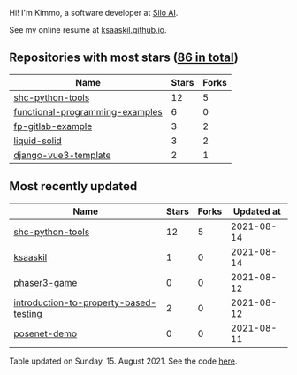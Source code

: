 Hi! I'm Kimmo, a software developer at [Silo AI](https://silo.ai/).

See my online resume at [ksaaskil.github.io](https://ksaaskil.github.io).

<!-- repositories starts -->

## Repositories with most stars ([86 in total](https://github.com/ksaaskil?tab=repositories))
| Name        | Stars           | Forks  |
| ------------- |-------------| -----|
|[shc-python-tools](https://github.com/ksaaskil/shc-python-tools)|12|5
|[functional-programming-examples](https://github.com/ksaaskil/functional-programming-examples)|6|0
|[fp-gitlab-example](https://github.com/ksaaskil/fp-gitlab-example)|3|2
|[liquid-solid](https://github.com/ksaaskil/liquid-solid)|3|2
|[django-vue3-template](https://github.com/ksaaskil/django-vue3-template)|2|1

<!-- repositories ends -->
<!-- recent_repositories starts -->

## Most recently updated
| Name        | Stars           | Forks  | Updated at
| ------------- |-------------| -----|-----|
|[shc-python-tools](https://github.com/ksaaskil/shc-python-tools)|12|5|2021-08-14
|[ksaaskil](https://github.com/ksaaskil/ksaaskil)|1|0|2021-08-14
|[phaser3-game](https://github.com/ksaaskil/phaser3-game)|0|0|2021-08-12
|[introduction-to-property-based-testing](https://github.com/ksaaskil/introduction-to-property-based-testing)|2|0|2021-08-12
|[posenet-demo](https://github.com/ksaaskil/posenet-demo)|0|0|2021-08-11

<!-- recent_repositories ends -->
<!-- updated_at starts -->
Table updated on Sunday, 15. August 2021. See the code [here](https://github.com/ksaaskil/ksaaskil).
<!-- updated_at ends -->
